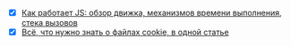 - [x] [Как работает JS: обзор движка, механизмов времени выполнения, стека вызовов](https://habr.com/ru/companies/ruvds/articles/337042/)
- [x] [Всё, что нужно знать о файлах cookie, в одной статье](https://skillbox.ru/media/marketing/vsye-chto-nuzhno-znat-o-faylakh-cookie-v-odnoy-state/)
